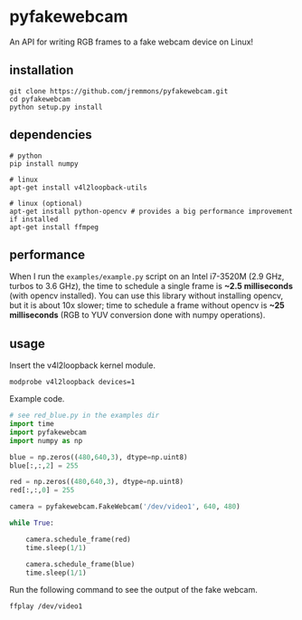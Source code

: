 # pyfakewebcam

An API for writing RGB frames to a fake webcam device on Linux!

## installation

```
git clone https://github.com/jremmons/pyfakewebcam.git
cd pyfakewebcam
python setup.py install
```

## dependencies
```
# python 
pip install numpy

# linux
apt-get install v4l2loopback-utils

# linux (optional)
apt-get install python-opencv # provides a big performance improvement if installed
apt-get install ffmpeg
```

## performance

When I run the `examples/example.py` script on an Intel i7-3520M (2.9
GHz, turbos to 3.6 GHz), the time to schedule a single frame is **~2.5
milliseconds** (with opencv installed). You can use this library
without installing opencv, but it is about 10x slower; time to
schedule a frame without opencv is **~25 milliseconds** (RGB to YUV
conversion done with numpy operations).

## usage 

Insert the v4l2loopback kernel module.

```
modprobe v4l2loopback devices=1
```

Example code.

```python
# see red_blue.py in the examples dir
import time
import pyfakewebcam
import numpy as np

blue = np.zeros((480,640,3), dtype=np.uint8)
blue[:,:,2] = 255

red = np.zeros((480,640,3), dtype=np.uint8)
red[:,:,0] = 255

camera = pyfakewebcam.FakeWebcam('/dev/video1', 640, 480)

while True:

    camera.schedule_frame(red)
    time.sleep(1/1)

    camera.schedule_frame(blue)
    time.sleep(1/1)
```

Run the following command to see the output of the fake webcam.
```
ffplay /dev/video1
```
